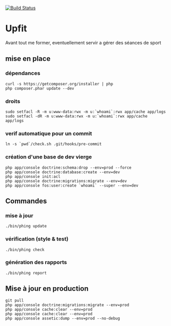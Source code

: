 [![Build Status](https://secure.travis-ci.org/bpaulin/upfit.png?branch=master)](https://travis-ci.org/bpaulin/upfit)

# Upfit

Avant tout me former, eventuellement servir a gérer des séances de sport

## mise en place

### dépendances

    curl -s https://getcomposer.org/installer | php
    php composer.phar update --dev

### droits

    sudo setfacl -R -m u:www-data:rwx -m u:`whoami`:rwx app/cache app/logs
    sudo setfacl -dR -m u:www-data:rwx -m u:`whoami`:rwx app/cache app/logs

### verif automatique pour un commit

    ln -s `pwd`/check.sh .git/hooks/pre-commit

### création d'une base de dev vierge

	php app/console doctrine:schema:drop --env=prod --force
	php app/console doctrine:database:create --env=dev
	php app/console init:acl
	php app/console doctrine:migrations:migrate --env=dev
	php app/console fos:user:create `whoami` --super --env=dev

## Commandes

### mise à jour

    ./bin/phing update

### vérification (style & test)

    ./bin/phing check

### génération des rapports

    ./bin/phing report

## Mise à jour en production

	git pull
	php app/console doctrine:migrations:migrate --env=prod
	php app/console cache:clear --env=prod
	php app/console cache:clear --env=prod
	php app/console assetic:dump --env=prod --no-debug




